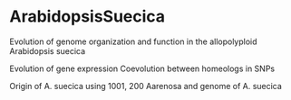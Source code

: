 # ArabidopsisSuecica

Evolution of genome organization and function in the allopolyploid Arabidopsis suecica

Evolution of gene expression
Coevolution between homeologs in SNPs

Origin of A. suecica using 1001, 200 Aarenosa and genome of A. suecica
